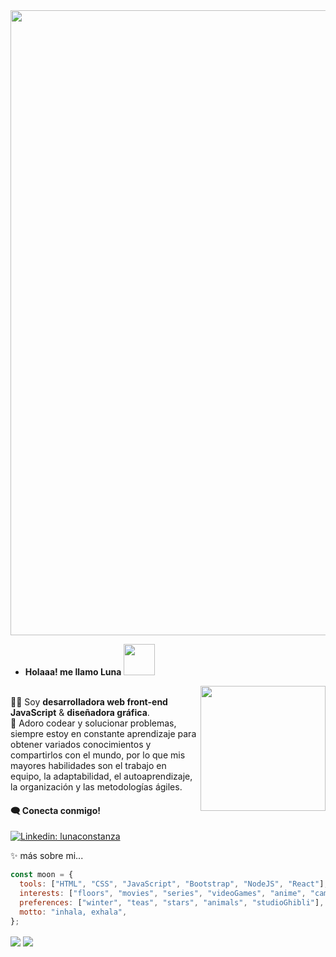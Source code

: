 <img width="1000" src="https://media.licdn.com/dms/image/C4E16AQEyEfOCCEFCMQ/profile-displaybackgroundimage-shrink_350_1400/0/1648554455873?e=1703116800&v=beta&t=rJceirlEZX3vgOKUcrWoUZqNySB_tgJZ05PKjW5N8LI">

- <b>Holaaa! me llamo Luna <img width="50" src="https://i.pinimg.com/originals/c5/f5/05/c5f5055d17a01239f44333f851e6b89e.gif"></b>

<img width="200" align="right" src="https://c.tenor.com/5DOuCnEZOOwAAAAC/totoro-work.gif"><br>
:woman_technologist: Soy <b>desarrolladora web front-end JavaScript</b> & <b>diseñadora gráfica</b>.<br>
🌱 Adoro codear y solucionar problemas, siempre estoy en constante aprendizaje para obtener variados conocimientos y compartirlos con el mundo, por lo que mis mayores habilidades son el trabajo en equipo, la adaptabilidad, el autoaprendizaje, la organización y las metodologías ágiles.
#### :left_speech_bubble: Conecta conmigo!
[![Linkedin: lunaconstanza](https://img.shields.io/badge/-lunaconstanza-blue?style=flat-square&logo=Linkedin&logoColor=white&link=https://www.linkedin.com/in/lunaconstanza/)](https://www.linkedin.com/in/lunaconstanza/)<br>

✨ más sobre mi...

```javascript
const moon = {
  tools: ["HTML", "CSS", "JavaScript", "Bootstrap", "NodeJS", "React"],
  interests: ["floors", "movies", "series", "videoGames", "anime", "camping"],
  preferences: ["winter", "teas", "stars", "animals", "studioGhibli"],
  motto: "inhala, exhala",
};
```

<a href="https://github.com/anuraghazra/github-readme-stats">
  <img align="center" src="https://github-readme-stats.vercel.app/api?username=lunaconstanza&show_icons=true&theme=algolia"/></a>
<a href="https://github.com/anuraghazra/github-readme-stats">
  <img align="center" src="https://github-readme-stats.vercel.app/api/top-langs/?username=lunaconstanza&layout=compact&theme=algolia"/></a>
